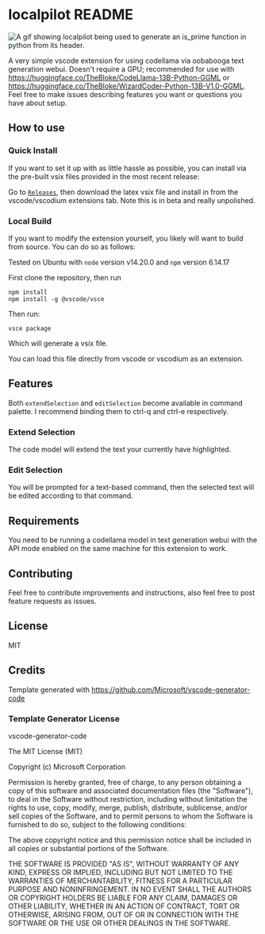 # localpilot README

![A gif showing localpilot being used to generate an is_prime function in python from its header.](https://github.com/balisujohn/localpilot/assets/20377292/b3952e63-5e26-4bde-9878-9b307f5902d3)

A very simple vscode extension for using codellama via oobabooga text generation webui. Doesn't require a GPU; recommended for use with https://huggingface.co/TheBloke/CodeLlama-13B-Python-GGML or https://huggingface.co/TheBloke/WizardCoder-Python-13B-V1.0-GGML. Feel free to make issues describing features you want or questions you have about setup.

## How to use

### Quick Install
If you want to set it up with as little hassle as possible, you can install via the pre-built vsix files provided in the most recent release:

Go to [`Releases`](https://github.com/balisujohn/localpilot/releases/), then download the latex vsix file and install in from the vscode/vscodium extensions tab.  Note this is in beta and really unpolished.

### Local Build


If you want to modify the extension yourself, you likely will want to build from source. You can do so as follows:

Tested on Ubuntu with `node` version v14.20.0 and `npm` version 6.14.17


First clone the repository, then run 
````
npm install
npm install -g @vscode/vsce
````

Then run:
````
vsce package
````
Which will generate a vsix file. 

You can load this file directly from vscode or vscodium as an extension.

## Features

Both `extendSelection` and `editSelection` become available in command palette. I recommend binding them to ctrl-q and ctrl-e respectively. 

### Extend Selection

The code model will extend the text your currently have highlighted.

### Edit Selection

You will be prompted for a text-based command, then the selected text will be edited according to that command. 


## Requirements

You need to be running a codellama model in text generation webui with the API mode enabled on the same machine for this extension to work. 

## Contributing
Feel free to contribute improvements and instructions, also feel free to post feature requests as issues.


## License
MIT


## Credits
Template generated with https://github.com/Microsoft/vscode-generator-code



### Template Generator License
vscode-generator-code

The MIT License (MIT)

Copyright (c) Microsoft Corporation

Permission is hereby granted, free of charge, to any person obtaining a copy
of this software and associated documentation files (the "Software"), to deal
in the Software without restriction, including without limitation the rights
to use, copy, modify, merge, publish, distribute, sublicense, and/or sell
copies of the Software, and to permit persons to whom the Software is
furnished to do so, subject to the following conditions:

The above copyright notice and this permission notice shall be included in all
copies or substantial portions of the Software.

THE SOFTWARE IS PROVIDED "AS IS", WITHOUT WARRANTY OF ANY KIND, EXPRESS OR
IMPLIED, INCLUDING BUT NOT LIMITED TO THE WARRANTIES OF MERCHANTABILITY,
FITNESS FOR A PARTICULAR PURPOSE AND NONINFRINGEMENT. IN NO EVENT SHALL THE
AUTHORS OR COPYRIGHT HOLDERS BE LIABLE FOR ANY CLAIM, DAMAGES OR OTHER
LIABILITY, WHETHER IN AN ACTION OF CONTRACT, TORT OR OTHERWISE, ARISING FROM,
OUT OF OR IN CONNECTION WITH THE SOFTWARE OR THE USE OR OTHER DEALINGS IN THE
SOFTWARE.
